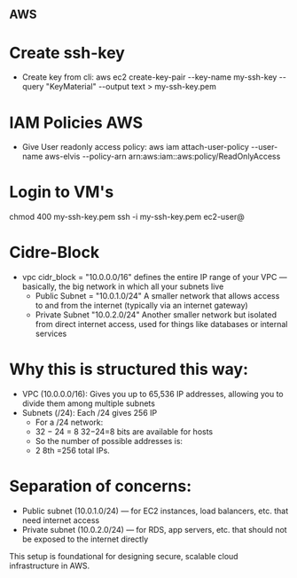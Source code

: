 ## AWS
# Create ssh-key #
- Create key from cli:
    aws ec2 create-key-pair --key-name my-ssh-key --query "KeyMaterial" --output text > my-ssh-key.pem

# IAM Policies AWS
- Give User readonly access policy:
    aws iam attach-user-policy --user-name aws-elvis --policy-arn arn:aws:iam::aws:policy/ReadOnlyAccess

# Login to VM's
chmod 400 my-ssh-key.pem
ssh -i my-ssh-key.pem ec2-user@<public-ip>

# Cidre-Block
- vpc cidr_block = "10.0.0.0/16" defines the entire IP range of your VPC — basically, the big network in which all 
    your subnets live
  - Public Subnet = "10.0.1.0/24" A smaller network that allows access to and from the internet (typically via an 
  internet gateway)
  - Private Subnet "10.0.2.0/24" Another smaller network but isolated from direct internet access, used for things like 
  databases or internal services

# Why this is structured this way:
- VPC (10.0.0.0/16): Gives you up to 65,536 IP addresses, allowing you to divide them among multiple subnets
- Subnets (/24): Each /24 gives 256 IP
  - For a /24 network:
  - 32 − 24 = 8 32−24=8 bits are available for hosts
  - So the number of possible addresses is:
  - 2 8th =256 total IPs.
# Separation of concerns:
- Public subnet (10.0.1.0/24) — for EC2 instances, load balancers, etc. that need internet access
- Private subnet (10.0.2.0/24) — for RDS, app servers, etc. that should not be exposed to the internet directly

This setup is foundational for designing secure, scalable cloud infrastructure in AWS.
